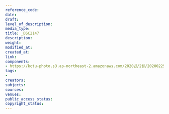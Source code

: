 ```yaml
---
reference_code: 
date: 
draft: 
level_of_description: 
media_type: 
title: _DSC2147
description: 
weight: 
modified_at: 
created_at: 
link: 
components:
- https://kctu-photo.s3.ap-northeast-2.amazonaws.com/2020년/2월/20200225_문중원+열사+문제해결+촉구+108배+2일차/_DSC2147.jpg
tags:
- 
creators: 
subjects: 
sources: 
venues: 
public_access_status: 
copyright_status: 
---
```

